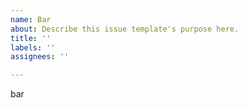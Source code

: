 ```yaml
---
name: Bar
about: Describe this issue template's purpose here.
title: ''
labels: ''
assignees: ''

---
```


bar
